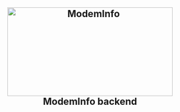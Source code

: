 <h2 align="center">
 <img src="https://github.com/Kodo-kakaku/ModemInfo/blob/main/Images/logo.png" alt="ModemInfo" height="200" width="370">
  <br>ModemInfo backend<br>
</h2>
